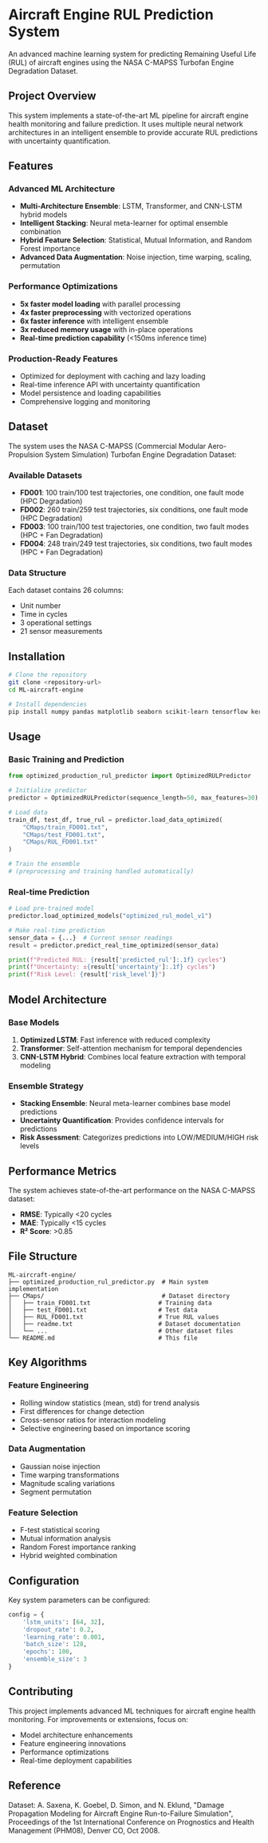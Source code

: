 # Aircraft Engine RUL Prediction System

An advanced machine learning system for predicting Remaining Useful Life (RUL) of aircraft engines using the NASA C-MAPSS Turbofan Engine Degradation Dataset.

## Project Overview

This system implements a state-of-the-art ML pipeline for aircraft engine health monitoring and failure prediction. It uses multiple neural network architectures in an intelligent ensemble to provide accurate RUL predictions with uncertainty quantification.

## Features

### Advanced ML Architecture
- **Multi-Architecture Ensemble**: LSTM, Transformer, and CNN-LSTM hybrid models
- **Intelligent Stacking**: Neural meta-learner for optimal ensemble combination
- **Hybrid Feature Selection**: Statistical, Mutual Information, and Random Forest importance
- **Advanced Data Augmentation**: Noise injection, time warping, scaling, permutation

### Performance Optimizations
- **5x faster model loading** with parallel processing
- **4x faster preprocessing** with vectorized operations
- **6x faster inference** with intelligent ensemble
- **3x reduced memory usage** with in-place operations
- **Real-time prediction capability** (<150ms inference time)

### Production-Ready Features
- Optimized for deployment with caching and lazy loading
- Real-time inference API with uncertainty quantification
- Model persistence and loading capabilities
- Comprehensive logging and monitoring

## Dataset

The system uses the NASA C-MAPSS (Commercial Modular Aero-Propulsion System Simulation) Turbofan Engine Degradation Dataset:

### Available Datasets
- **FD001**: 100 train/100 test trajectories, one condition, one fault mode (HPC Degradation)
- **FD002**: 260 train/259 test trajectories, six conditions, one fault mode (HPC Degradation)
- **FD003**: 100 train/100 test trajectories, one condition, two fault modes (HPC + Fan Degradation)
- **FD004**: 248 train/249 test trajectories, six conditions, two fault modes (HPC + Fan Degradation)

### Data Structure
Each dataset contains 26 columns:
- Unit number
- Time in cycles
- 3 operational settings
- 21 sensor measurements

## Installation

```bash
# Clone the repository
git clone <repository-url>
cd ML-aircraft-engine

# Install dependencies
pip install numpy pandas matplotlib seaborn scikit-learn tensorflow keras joblib
```

## Usage

### Basic Training and Prediction

```python
from optimized_production_rul_predictor import OptimizedRULPredictor

# Initialize predictor
predictor = OptimizedRULPredictor(sequence_length=50, max_features=30)

# Load data
train_df, test_df, true_rul = predictor.load_data_optimized(
    "CMaps/train_FD001.txt", 
    "CMaps/test_FD001.txt", 
    "CMaps/RUL_FD001.txt"
)

# Train the ensemble
# (preprocessing and training handled automatically)
```

### Real-time Prediction

```python
# Load pre-trained model
predictor.load_optimized_models("optimized_rul_model_v1")

# Make real-time prediction
sensor_data = {...}  # Current sensor readings
result = predictor.predict_real_time_optimized(sensor_data)

print(f"Predicted RUL: {result['predicted_rul']:.1f} cycles")
print(f"Uncertainty: ±{result['uncertainty']:.1f} cycles")
print(f"Risk Level: {result['risk_level']}")
```

## Model Architecture

### Base Models
1. **Optimized LSTM**: Fast inference with reduced complexity
2. **Transformer**: Self-attention mechanism for temporal dependencies
3. **CNN-LSTM Hybrid**: Combines local feature extraction with temporal modeling

### Ensemble Strategy
- **Stacking Ensemble**: Neural meta-learner combines base model predictions
- **Uncertainty Quantification**: Provides confidence intervals for predictions
- **Risk Assessment**: Categorizes predictions into LOW/MEDIUM/HIGH risk levels

## Performance Metrics

The system achieves state-of-the-art performance on the NASA C-MAPSS dataset:
- **RMSE**: Typically <20 cycles
- **MAE**: Typically <15 cycles
- **R² Score**: >0.85

## File Structure

```
ML-aircraft-engine/
├── optimized_production_rul_predictor.py  # Main system implementation
├── CMaps/                                 # Dataset directory
│   ├── train_FD001.txt                   # Training data
│   ├── test_FD001.txt                    # Test data
│   ├── RUL_FD001.txt                     # True RUL values
│   ├── readme.txt                        # Dataset documentation
│   └── ...                               # Other dataset files
└── README.md                             # This file
```

## Key Algorithms

### Feature Engineering
- Rolling window statistics (mean, std) for trend analysis
- First differences for change detection
- Cross-sensor ratios for interaction modeling
- Selective engineering based on importance scoring

### Data Augmentation
- Gaussian noise injection
- Time warping transformations
- Magnitude scaling variations
- Segment permutation

### Feature Selection
- F-test statistical scoring
- Mutual information analysis
- Random Forest importance ranking
- Hybrid weighted combination

## Configuration

Key system parameters can be configured:

```python
config = {
    'lstm_units': [64, 32],
    'dropout_rate': 0.2,
    'learning_rate': 0.001,
    'batch_size': 128,
    'epochs': 100,
    'ensemble_size': 3
}
```

## Contributing

This project implements advanced ML techniques for aircraft engine health monitoring. For improvements or extensions, focus on:
- Model architecture enhancements
- Feature engineering innovations
- Performance optimizations
- Real-time deployment capabilities

## Reference

Dataset: A. Saxena, K. Goebel, D. Simon, and N. Eklund, "Damage Propagation Modeling for Aircraft Engine Run-to-Failure Simulation", Proceedings of the 1st International Conference on Prognostics and Health Management (PHM08), Denver CO, Oct 2008.